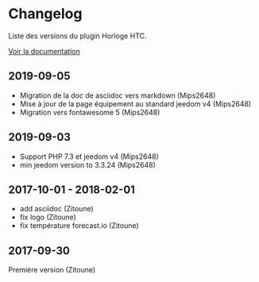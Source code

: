 # Changelog

Liste des versions du plugin Horloge HTC.

[Voir la documentation]({{site.baseurl/#language#/}}/)

## 2019-09-05

- Migration de la doc de asciidoc vers markdown (Mips2648)
- Mise à jour de la page équipement au standard jeedom v4 (Mips2648)
- Migration vers fontawesome 5 (Mips2648)

## 2019-09-03

- Support PHP 7.3 et jeedom v4 (Mips2648)
- min jeedom version to 3.3.24 (Mips2648)

## 2017-10-01 - 2018-02-01

- add asciidoc (Zitoune)
- fix logo (Zitoune)
- fix température forecast.io (Zitoune)

## 2017-09-30

Première version (Zitoune)
